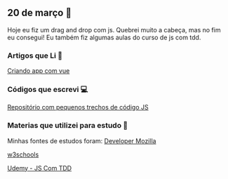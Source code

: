 ## 20 de março :pushpin:

Hoje eu fiz um drag and drop com js. Quebrei muito a cabeça, mas no fim eu consegui! Eu também fiz algumas aulas do curso de js com tdd.

### Artigos que Li :newspaper:

[Criando app com vue](http://blog.matheuscastiglioni.com.br/criando-minha-primeira-app-com-vue)

### Códigos que escrevi :computer:

[Repositório com pequenos trechos de código JS](https://github.com/crisgon/Javascript-Experiments)


### Materias que utilizei para estudo :scroll:

Minhas fontes de estudos foram: 
[Developer Mozilla](https://developer.mozilla.org/pt-BR/docs)

[w3schools](https://w3schools.com)

[Udemy - JS Com TDD](https://www.udemy.com/js-com-tdd-na-pratica/)









